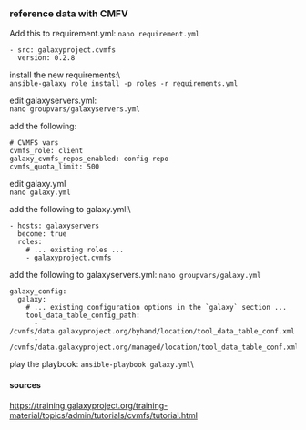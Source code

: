### reference data with CMFV



Add this to requirement.yml:
``nano requirement.yml``

	- src: galaxyproject.cvmfs
	  version: 0.2.8
	  
install the new requirements:\  
``ansible-galaxy role install -p roles -r requirements.yml``

edit galaxyservers.yml:\
``nano groupvars/galaxyservers.yml``

add the following:

	# CVMFS vars
	cvmfs_role: client
	galaxy_cvmfs_repos_enabled: config-repo
	cvmfs_quota_limit: 500

edit galaxy.yml\
``nano galaxy.yml``

add the following to galaxy.yml:\

	- hosts: galaxyservers
	  become: true
	  roles:
	    # ... existing roles ...
	    - galaxyproject.cvmfs
	



add the following to galaxyservers.yml:
``nano groupvars/galaxy.yml``

	galaxy_config:
	  galaxy:
	    # ... existing configuration options in the `galaxy` section ...
	    tool_data_table_config_path:
	      - /cvmfs/data.galaxyproject.org/byhand/location/tool_data_table_conf.xml
	      - /cvmfs/data.galaxyproject.org/managed/location/tool_data_table_conf.xml
	      
play the playbook:
``ansible-playbook galaxy.yml``\



#### sources
https://training.galaxyproject.org/training-material/topics/admin/tutorials/cvmfs/tutorial.html
